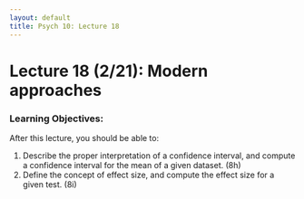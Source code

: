 ```yaml
---
layout: default
title: Psych 10: Lecture 18
---
```

# Lecture 18 (2/21): Modern approaches

### Learning Objectives:
After this lecture, you should be able to:
1. Describe the proper interpretation of a confidence interval, and compute a confidence interval for the mean of a given dataset. (8h)
2. Define the concept of effect size, and compute the effect size for a given test. (8i)

